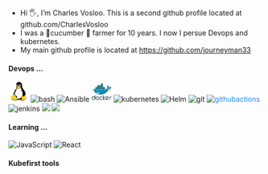 
- Hi 🖐️, I’m Charles Vosloo. This is a second github profile located at github.com/CharlesVosloo
- I was a 🌱cucumber 🥒 farmer for 10 years. I now I persue Devops and kubernetes.
- My main github profile is located at https://github.com/journeyman33
  
#### Devops ...




<p align="left">
<img src="https://raw.githubusercontent.com/devicons/devicon/master/icons/linux/linux-original.svg" alt="linux" width="40" height="40"/>
<img src="https://cdn.jsdelivr.net/gh/devicons/devicon/icons/bash/bash-original.svg" alt="bash" width="40"/>          
<img src="https://cdn.jsdelivr.net/gh/devicons/devicon/icons/ansible/ansible-original.svg" alt="Ansible" width="40"/>
<img src="https://raw.githubusercontent.com/devicons/devicon/master/icons/docker/docker-original-wordmark.svg" alt="docker" width="40" height="40"/>
<img src="https://www.vectorlogo.zone/logos/kubernetes/kubernetes-icon.svg" alt="kubernetes" width="40" height="40"/>
<img src="https://simpleicons.org/icons/helm.svg" alt="Helm" width="40"/>
<img src="https://cdn.jsdelivr.net/gh/devicons/devicon/icons/git/git-original.svg" alt="git" width="40" height="40" />
<img src="https://simpleicons.org/icons/githubactions.svg" alt="githubactions" width="40" height="40" style="color: #2088FF;"/>
<img src="https://www.vectorlogo.zone/logos/jenkins/jenkins-icon.svg" alt="jenkins" width="40" height="40"/>
<img src="https://cdn.jsdelivr.net/gh/devicons/devicon/icons/terraform/terraform-original-wordmark.svg" width="40" />
<img src="https://cdn.jsdelivr.net/gh/devicons/devicon/icons/argocd/argocd-original-wordmark.svg" width="40" />          



 
</p>


#### Learning ... 

<p>
 <img alt="JavaScript" src="https://img.shields.io/badge/JavaScript-F7DF1E?logo=javascript&logoColor=white&style=for-the-badge" /> 
  <img alt="React" src="https://img.shields.io/badge/React-61DAFB?logo=react&logoColor=white&style=for-the-badge" />
  
 
</p>

          

#### Kubefirst tools


<!---
journeyman33/journeyman33 is a ✨ special ✨ repository because its `README.md` (this file) appears on your GitHub profile.
You can click the Preview link to take a look at your changes.
--->
